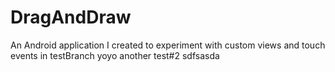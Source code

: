 # DragAndDraw
An Android application I created to experiment with custom views and touch events
in testBranch yoyo another test#2 sdfsasda
